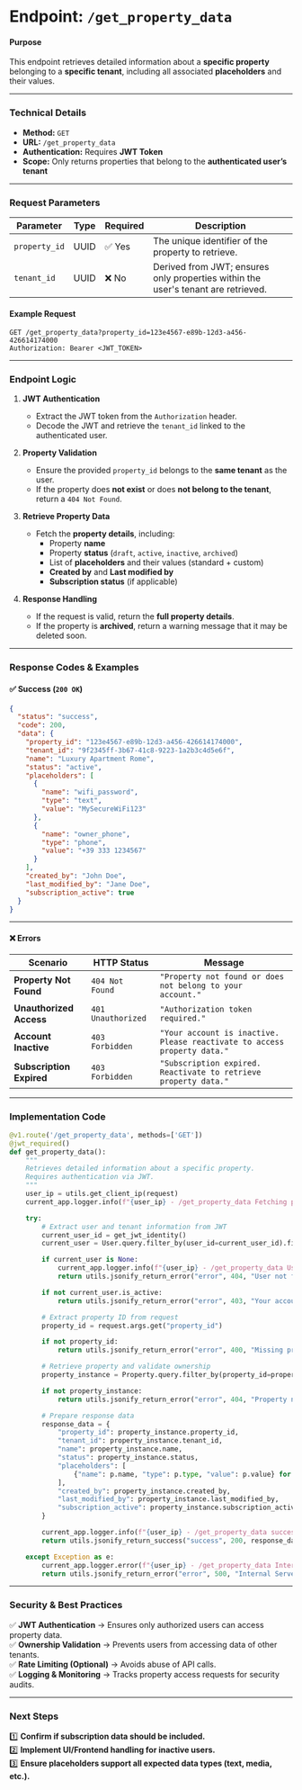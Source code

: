 # **Endpoint: `/get_property_data`**  

#### **Purpose**  
This endpoint retrieves detailed information about a **specific property** belonging to a **specific tenant**, including all associated **placeholders** and their values.  

---

### **Technical Details**  

- **Method:** `GET`  
- **URL:** `/get_property_data`  
- **Authentication:** Requires **JWT Token**  
- **Scope:** Only returns properties that belong to the **authenticated user’s tenant**  

---

### **Request Parameters**  

| **Parameter**  | **Type**  | **Required** | **Description** |
|---------------|-----------|--------------|-----------------|
| `property_id` | UUID      | ✅ Yes       | The unique identifier of the property to retrieve. |
| `tenant_id`   | UUID      | ❌ No       | Derived from JWT; ensures only properties within the user's tenant are retrieved. |

#### **Example Request**  
```
GET /get_property_data?property_id=123e4567-e89b-12d3-a456-426614174000
Authorization: Bearer <JWT_TOKEN>
```

---

### **Endpoint Logic**  

1. **JWT Authentication**  
   - Extract the JWT token from the `Authorization` header.  
   - Decode the JWT and retrieve the `tenant_id` linked to the authenticated user.  

2. **Property Validation**  
   - Ensure the provided `property_id` belongs to the **same tenant** as the user.  
   - If the property does **not exist** or does **not belong to the tenant**, return a `404 Not Found`.  

3. **Retrieve Property Data**  
   - Fetch the **property details**, including:
     - Property **name**
     - Property **status** (`draft`, `active`, `inactive`, `archived`)
     - List of **placeholders** and their values (standard + custom)
     - **Created by** and **Last modified by**
     - **Subscription status** (if applicable)

4. **Response Handling**  
   - If the request is valid, return the **full property details**.  
   - If the property is **archived**, return a warning message that it may be deleted soon.  

---

### **Response Codes & Examples**  

#### ✅ **Success** (`200 OK`)  
```json
{
  "status": "success",
  "code": 200,
  "data": {
    "property_id": "123e4567-e89b-12d3-a456-426614174000",
    "tenant_id": "9f2345ff-3b67-41c8-9223-1a2b3c4d5e6f",
    "name": "Luxury Apartment Rome",
    "status": "active",
    "placeholders": [
      {
        "name": "wifi_password",
        "type": "text",
        "value": "MySecureWiFi123"
      },
      {
        "name": "owner_phone",
        "type": "phone",
        "value": "+39 333 1234567"
      }
    ],
    "created_by": "John Doe",
    "last_modified_by": "Jane Doe",
    "subscription_active": true
  }
}
```

---

#### ❌ **Errors**  

| **Scenario**                 | **HTTP Status** | **Message**  |
|------------------------------|----------------|--------------|
| **Property Not Found**        | `404 Not Found` | `"Property not found or does not belong to your account."` |
| **Unauthorized Access**       | `401 Unauthorized` | `"Authorization token required."` |
| **Account Inactive**          | `403 Forbidden` | `"Your account is inactive. Please reactivate to access property data."` |
| **Subscription Expired**      | `403 Forbidden` | `"Subscription expired. Reactivate to retrieve property data."` |

---

### **Implementation Code**
```python
@v1.route('/get_property_data', methods=['GET'])
@jwt_required()
def get_property_data():
    """
    Retrieves detailed information about a specific property.
    Requires authentication via JWT.
    """
    user_ip = utils.get_client_ip(request)
    current_app.logger.info(f"{user_ip} - /get_property_data Fetching property details.")

    try:
        # Extract user and tenant information from JWT
        current_user_id = get_jwt_identity()
        current_user = User.query.filter_by(user_id=current_user_id).first()

        if current_user is None:
            current_app.logger.info(f"{user_ip} - /get_property_data User not found")
            return utils.jsonify_return_error("error", 404, "User not found"), 404

        if not current_user.is_active:
            return utils.jsonify_return_error("error", 403, "Your account is inactive. Please reactivate to access property data."), 403

        # Extract property ID from request
        property_id = request.args.get("property_id")

        if not property_id:
            return utils.jsonify_return_error("error", 400, "Missing property_id parameter."), 400

        # Retrieve property and validate ownership
        property_instance = Property.query.filter_by(property_id=property_id, tenant_id=current_user.tenant_id).first()

        if not property_instance:
            return utils.jsonify_return_error("error", 404, "Property not found or does not belong to your account."), 404

        # Prepare response data
        response_data = {
            "property_id": property_instance.property_id,
            "tenant_id": property_instance.tenant_id,
            "name": property_instance.name,
            "status": property_instance.status,
            "placeholders": [
                {"name": p.name, "type": p.type, "value": p.value} for p in property_instance.placeholders
            ],
            "created_by": property_instance.created_by,
            "last_modified_by": property_instance.last_modified_by,
            "subscription_active": property_instance.subscription_active
        }

        current_app.logger.info(f"{user_ip} - /get_property_data success fetching property details")
        return utils.jsonify_return_success("success", 200, response_data), 200

    except Exception as e:
        current_app.logger.error(f"{user_ip} - /get_property_data Internal Server Error. {e}")
        return utils.jsonify_return_error("error", 500, "Internal Server Error."), 500
```

---

### **Security & Best Practices**  
✅ **JWT Authentication** → Ensures only authorized users can access property data.  
✅ **Ownership Validation** → Prevents users from accessing data of other tenants.  
✅ **Rate Limiting (Optional)** → Avoids abuse of API calls.  
✅ **Logging & Monitoring** → Tracks property access requests for security audits.  

---

### **Next Steps**  
1️⃣ **Confirm if subscription data should be included.**  
2️⃣ **Implement UI/Frontend handling for inactive users.**  
3️⃣ **Ensure placeholders support all expected data types (text, media, etc.).**  

